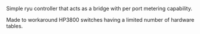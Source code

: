 Simple ryu controller that acts as a bridge with per port metering capability.

Made to workaround HP3800 switches having a limited number of hardware tables.
